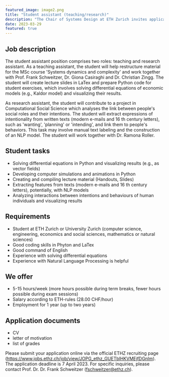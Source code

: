 ```yaml
---
featured_image: image2.png
title: "Student assistant (teaching/research)"
description: "The Chair of Systems Design at ETH Zurich invites applications for a student assistant position with a focus on teaching and research tasks. Candidates who do not fulfill all requirements but show a strong interest in learning specific skills are also highly encouraged to apply."
date: 2023-03-29
featured: true
---
```


## Job description

The student assistant position comprises two roles: teaching and research assistant. As a teaching assistant, the student will help restructure material for the MSc course 'Systems dynamics and complexity' and work together with Prof. Frank Schweitzer, Dr. Giona Casiraghi and Dr. Christian Zingg. The student will create lecture slides in LaTex and prepare Python code for student exercises, which involves solving differential equations of economic models (e.g., Kaldor model) and visualizing their results.

As research assistant, the student will contribute to a project in Computational Social Science which analyses the link between people's social roles and their intentions. The student will extract expressions of intentionality from written texts (modern e-mails and 16 th century letters), such as 'wanting', 'planning' or 'intending', and link them to people's behaviors. This task may involve manual text labeling and the construction of an NLP model. The student will work together with Dr. Ramona Roller.


## Student tasks

- Solving differential equations in Python and visualizing results (e.g., as vector fields)
- Developing computer simulations and animations in Python
- Creating and compiling lecture material (Handouts, Slides)
- Extracting features from texts (modern e-mails and 16 th century letters), potentially, with NLP models
- Analyzing interactions between intentions and behaviours of human individuals and
visualizing results


## Requirements

- Student at ETH Zurich or University Zurich (computer science, engineering, economics and
social sciences, mathematics or natural sciences)
- Good coding skills in Phyton and LaTex
- Good command of English
- Experience with solving differential equations
- Experience with Natural Language Processing is helpful


## We offer

- 5-15 hours/week (more hours possible during term breaks, fewer hours possible during exam sessions)
- Salary according to ETH-rules (28.00 CHF/hour)
- Employment for 1 year (up to two years)



## Application documents

- CV
- letter of motivation
- list of grades


Please submit your application online via the official ETHZ recruiting page (https://www.jobs.ethz.ch/job/view/JOPG_ethz_GUETblHKVMEjfDGnIm). The application deadline is 7 April 2023. For specific inquiries, please contact Prof. Dr. Dr. Frank Schweitzer (fschweitzer@ethz.ch).
